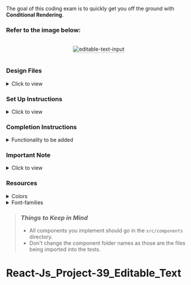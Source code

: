 The goal of this coding exam is to quickly get you off the ground with **Conditional Rendering**.


### Refer to the image below:

<br/>
<div style="text-align: center;">
    <img src="https://assets.ccbp.in/frontend/content/react-js/editable-text-input-output.gif" alt="editable-text-input" style="max-width:70%;box-shadow:0 2.8px 2.2px rgba(0, 0, 0, 0.12)">
</div>
<br/>


### Design Files

<details>
<summary>Click to view</summary>

- [Medium (Size >= 768px), Large (Size >= 992px) and Extra Large (Size >= 1200px) - Editing output](https://assets.ccbp.in/frontend/content/react-js/editable-text-input-lg-editing-output.png)
- [Medium (Size >= 768px), Large (Size >= 992px) and Extra Large (Size >= 1200px) - Saved text output](https://assets.ccbp.in/frontend/content/react-js/editable-text-input-lg-saved-text-output.png)

</details>

### Set Up Instructions

<details>
<summary>Click to view</summary>

- Download dependencies by running `npm install`
- Start up the app using `npm start`
</details>

### Completion Instructions

<details>
<summary>Functionality to be added</summary>
<br/>

The app must have the following functionalities

- Initially, the user should see the input element and the`Save` button.
- When the text is provided in the input element and the `Save` button is clicked
  - The text should be displayed in the paragraph instead of the input element.
  - The `Edit` button should be displayed.
- When the text is saved and the `Edit` button is clicked
  - The input element should be displayed with the value as text content of the HTML paragraph element.
  - The `Save` button should be displayed.

</details>



### Important Note

<details>
<summary>Click to view</summary>

<br/>

**The following instructions are required for the tests to pass**

- Use `styledComponents` for styling the elements

</details>

### Resources

<details>
<summary>Colors</summary>

<br/>

<div style="background-color: #000000; width: 150px; padding: 10px; color: white">Hex: #000000</div>
<div style="background-color: #323f4b; width: 150px; padding: 10px; color: white">Hex: #323f4b</div>
<div style="background-color: #f5d0fe; width: 150px; padding: 10px; color: black">Hex: #f5d0fe</div>
<div style="background-color: #d946ef; width: 150px; padding: 10px; color: black">Hex: #d946ef</div>
<div style="background-color: #ffffff; width: 150px; padding: 10px; color: black">Hex: #ffffff</div>
<div style="background-color: #cbd2d9; width: 150px; padding: 10px; color: black">Hex: #cbd2d9</div>


</details>

<details>
<summary>Font-families</summary>


- Roboto

</details>

> ### _Things to Keep in Mind_
>
> - All components you implement should go in the `src/components` directory.
> - Don't change the component folder names as those are the files being imported into the tests.

# React-Js_Project-39_Editable_Text
